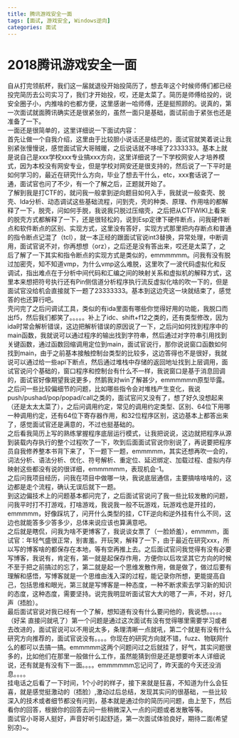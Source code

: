 ```yaml
---
title: 腾讯游戏安全一面
tags: [面试, 游戏安全, Windows逆向]
categories: 面试
---
```

# 2018腾讯游戏安全一面
自从打完领航杯，我们这一届就退役开始投简历了，想去年这个时候师傅们都已经投完简历去公司实习了，我们才开始投，哎，还是太菜了。简历是师傅给投的，说安全圈子小，内推啥的也都方便，这里感谢一哈师傅，还是挺照顾的。说真的，第一次面试就面腾讯确实还是很紧张的，虽然一面只是基础，面试前由于紧张也还是准备了一下。  
一面还是很简单的，这里详细说一下面试内容：  
首先让做一个自我介绍，这里由于比较胆小说话还是结巴的，面试官就笑着说让我别紧张慢慢说，感觉面试官大哥贼暖，之后说话就不哆嗦了2333333。基本上就是说自己是xxx学校xxx专业搞xxx方向，这里详细说了一下学校网安人才培养模式，因为本校没有网安专业，但是学校对网安还是很支持的，然后说了一下平时是如何学习的，最近在研究什么方向，毕业了想去干什么，etc，xxx套话说了一通，面试官也问了不少，有一个了解之后，正题就开始了。  
了解到我是打CTF的，就问我一般拿到逆向题目如何入手，我就说一般查壳、脱壳、Ida分析、动态调试这些基础流程，问到壳，壳的种类、原理、作用啥的都解释了一下，脱壳，问如何手脱，我说我只脱过压缩壳，之后把从CTFWIKI上看来的脱壳方式都解释了一下，还是很轻松的，说到Esp定律下硬件断点，问我硬件断点和软件断点的区别、实现方式，这里没有答好，实现方式那里把内存断点和普通的指令断点记混了（tcl），就一本正经的跟面试官说int3替换，异常处理，中断调用，面试官说不对，你再想想（orz），之后还是没有答出来，哎还是太菜了，之后了解了一下其实和指令断点的实现方式是类似的，emmmmmm。问我有没有脱过加密壳，知不知道vmp，为什么vmp这么难脱，这里吹了一波代码虚拟化和反调试，指出难点在于分析中间代码和汇编之间的映射关系和虚拟机的解释方式，这里本来想把符号执行还有Pin侧信道分析程序执行流反虚拟化啥的吹一下的，但是面试官没给机会直接就下一题了23333333。基本到这边壳这一块就结束了，感觉答的也还算行吧。  
壳问完了之后问调试工具，类似的有ida里面有哪些你觉得好用的功能，我脱口而出f5，然后我们都笑了。。。。。补上了idc、shift+f12之类的，还有类型修改，因为ida时常会解析错误，这边把解析错误的原因说了一下，之后问如何找到程序中的main函数，我就说可以通过程序的输出找到字符串，然后通过对字符串引用找到关键函数，通过函数回缩调用定位到main，面试官说行，那你说说窗口函数如何找到main，由于之前基本接触控制台类型的比较多，这边答得也不是很好，我就说可以通过给一些api下断点，然后通过堆栈中存储的返回地址找到上层调用，面试官说问个基础的，窗口程序和控制台有什么不一样，我说窗口是基于消息回调的，面试官好像期望我说更多，然鹅我对win了解甚少，emmmmmm原型毕露。  
之后问一些比较偏细节的问题，比如哪些指令会对堆栈产生变化，我说push/pushad/pop/popad/call之类的，面试官问又没有了，想了好久没想起来（还是太太太菜了），之后问调用约定，常见的调用约定类型、区别、64位下用哪一种调用约定，还有64位下寄存器作用，和32位程序区别，这边基本上都答出来了，感觉面试官还是满意的，不过也挺基础的。  
之后看我简历上写的熟练掌握程序底层运行模式，让我把说说，这边就把程序从源到装载内存执行的整个过程吹了一下，吹到后面面试官说你别说了，再说要把程序员自我修养整本书背下来了，下一题下一题，emmmmm，其实还想再吹一会的，词法分析、语法分析、优化、符号解析、重定位、延迟绑定、加载过程、虚拟内存映射这些都没有说的很详细，emmmmmm，表现机会-1。  
之后问我项目经历，问我在项目中做哪一块，我说底层通信，主要搞啥啥啥的，这边都是走个流程，确认无误后就下一题。  
到这边偏技术上的问题基本都问完了，之后面试官说问了我一些比较发散的问题，问我平时打不打游戏，打啥游戏，我说我一般不玩游戏，玩游戏也是开挂的，emmmmm，好像踩坑了，问开什么类型的挂，CTF逆向和逆外挂有什么不同，这边也就能答多少答多少，总体来说应该也算满意吧。  
之后就是瞎侃，问我为啥不更博客了，我说谈女票了（一脸娇羞），emmmm，面试官：年轻气盛很正常，别害羞。开玩笑，解释了一下，由于最近在研究xxx，所以写的博客啥的都保存在本地，等有空再推上去。之后面试官问我觉得有没有必要写博客，我说有，肯定有，第一就是起保存作用，方便你以后攻坚其它方向的时候不至于把之前搞过的忘了，第二就是起一个思维发散作用，做是做了，做过后要有理解和感悟，写博客就是一个思维由浅入深的过程，能记录你所想，更能提高自己，包括思维和眼光，第三就是写博客是一种态度，一种不断求索去学习新的知识的态度，这种态度，需要坚持。说完我明显听面试官大大的嗯了一声，不对，好几声（捂脸）。  
最后面试官说对我已经有一个了解，想知道有没有什么要问他的，我说想。。。。。（好呆 直接问就吼了）第一个问题是通过这次面试有没有觉得哪里需要学习或者去改进的，面试官说可以不用说太多，条理清晰一点就吼，第二个就是有没有什么研究方向推荐的，面试官说没有。。。。你现在的研究方向就不错，fuzz、物联网什么的都可以去搞一搞。emmmmm这两个问题问过之后就挂了，好气，其实问题很多的，比如他们在那里一般做什么工作，虽然能猜到但是还是想要听本人详细说说，还有就是有没有下一面。。。。emmmmmm忘记问了，昨天面的今天还没消息。。。。  
挂电话之后看了一下时间，1个小时的样子，接下来就是狂喜，不知道为什么会狂喜，就是感觉挺激动的（捂脸）,激动过后总结，发现其实问的很基础，一些比较深入的技术或者细节都没有问到，基本就是通过你的简历问问题，由上至下，然后看你的回答，根据你的回答去问一些稍微深入一点的问题或者发散等等。  
面试官小哥哥人挺好，声音好听引起舒适，第一次面试体验良好，期待二面(希望别凉)~。